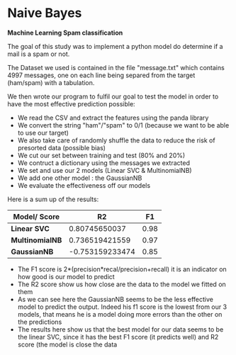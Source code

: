 # Naive Bayes

**Machine Learning Spam classification**

The goal of this study was to implement a python model do determine if a mail is a spam or not.

The Dataset we used is contained in the file &quot;message.txt&quot; which contains 4997 messages, one on each line being separed from the target (ham/spam) with a tabulation.

We then wrote our program to fulfil our goal to test the model in order to have the most effective prediction possible:

- We read the CSV and extract the features using the panda library
- We convert the string &quot;ham&quot;/&quot;spam&quot; to 0/1 (because we want to be able to use our target)
- We also take care of randomly shuffle the data to reduce the risk of presorted data (possible bias)
- We cut our set between training and test (80% and 20%)
- We contruct a dictionary using the messages we extracted
- We set and use our 2 models (Linear SVC &amp; MultinomialNB)
- We add one other model : the GaussianNB
- We evaluate the effectiveness off our models

Here is a sum up of the results:



| Model/ Score | **R2** | **F1** |
| --- | --- | --- |
| **Linear SVC** | 0.80745650037 | 0.98 |
| **MultinomialNB** | 0.736519421559 | 0.97 |
| **GaussianNB** | -0.753159233474 | 0.85 |

- The F1 score is 2\*(precision\*recal/precision+recall) it is an indicator on how good is our model to predict
- The R2 score show us how close are the data to the model we fitted on them
- As we can see here the GaussianNB seems to be the less effective model to predict the output. Indeed his f1 score is the lowest from our 3 models, that means he is a model doing more errors than the other on the predictions
- The results here show us that the best model for our data seems to be the linear SVC, since it has the best F1 score (it predicts well) and R2 score (the model is close the data